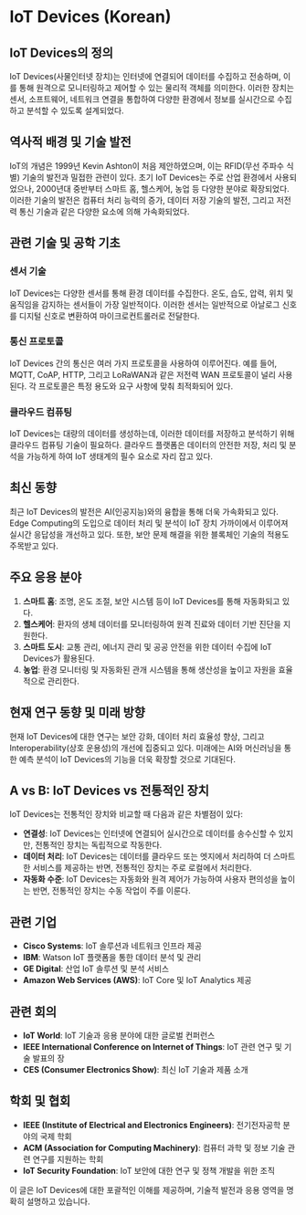 # IoT Devices (Korean)

## IoT Devices의 정의

IoT Devices(사물인터넷 장치)는 인터넷에 연결되어 데이터를 수집하고 전송하며, 이를 통해 원격으로 모니터링하고 제어할 수 있는 물리적 객체를 의미한다. 이러한 장치는 센서, 소프트웨어, 네트워크 연결을 통합하여 다양한 환경에서 정보를 실시간으로 수집하고 분석할 수 있도록 설계되었다.

## 역사적 배경 및 기술 발전

IoT의 개념은 1999년 Kevin Ashton이 처음 제안하였으며, 이는 RFID(무선 주파수 식별) 기술의 발전과 밀접한 관련이 있다. 초기 IoT Devices는 주로 산업 환경에서 사용되었으나, 2000년대 중반부터 스마트 홈, 헬스케어, 농업 등 다양한 분야로 확장되었다. 이러한 기술의 발전은 컴퓨터 처리 능력의 증가, 데이터 저장 기술의 발전, 그리고 저전력 통신 기술과 같은 다양한 요소에 의해 가속화되었다.

## 관련 기술 및 공학 기초

### 센서 기술

IoT Devices는 다양한 센서를 통해 환경 데이터를 수집한다. 온도, 습도, 압력, 위치 및 움직임을 감지하는 센서들이 가장 일반적이다. 이러한 센서는 일반적으로 아날로그 신호를 디지털 신호로 변환하여 마이크로컨트롤러로 전달한다.

### 통신 프로토콜

IoT Devices 간의 통신은 여러 가지 프로토콜을 사용하여 이루어진다. 예를 들어, MQTT, CoAP, HTTP, 그리고 LoRaWAN과 같은 저전력 WAN 프로토콜이 널리 사용된다. 각 프로토콜은 특정 용도와 요구 사항에 맞춰 최적화되어 있다.

### 클라우드 컴퓨팅

IoT Devices는 대량의 데이터를 생성하는데, 이러한 데이터를 저장하고 분석하기 위해 클라우드 컴퓨팅 기술이 필요하다. 클라우드 플랫폼은 데이터의 안전한 저장, 처리 및 분석을 가능하게 하여 IoT 생태계의 필수 요소로 자리 잡고 있다.

## 최신 동향

최근 IoT Devices의 발전은 AI(인공지능)와의 융합을 통해 더욱 가속화되고 있다. Edge Computing의 도입으로 데이터 처리 및 분석이 IoT 장치 가까이에서 이루어져 실시간 응답성을 개선하고 있다. 또한, 보안 문제 해결을 위한 블록체인 기술의 적용도 주목받고 있다.

## 주요 응용 분야

1. **스마트 홈**: 조명, 온도 조절, 보안 시스템 등이 IoT Devices를 통해 자동화되고 있다.
2. **헬스케어**: 환자의 생체 데이터를 모니터링하여 원격 진료와 데이터 기반 진단을 지원한다.
3. **스마트 도시**: 교통 관리, 에너지 관리 및 공공 안전을 위한 데이터 수집에 IoT Devices가 활용된다.
4. **농업**: 환경 모니터링 및 자동화된 관개 시스템을 통해 생산성을 높이고 자원을 효율적으로 관리한다.

## 현재 연구 동향 및 미래 방향

현재 IoT Devices에 대한 연구는 보안 강화, 데이터 처리 효율성 향상, 그리고 Interoperability(상호 운용성)의 개선에 집중되고 있다. 미래에는 AI와 머신러닝을 통한 예측 분석이 IoT Devices의 기능을 더욱 확장할 것으로 기대된다.

## A vs B: IoT Devices vs 전통적인 장치

IoT Devices는 전통적인 장치와 비교할 때 다음과 같은 차별점이 있다:

- **연결성**: IoT Devices는 인터넷에 연결되어 실시간으로 데이터를 송수신할 수 있지만, 전통적인 장치는 독립적으로 작동한다.
- **데이터 처리**: IoT Devices는 데이터를 클라우드 또는 엣지에서 처리하여 더 스마트한 서비스를 제공하는 반면, 전통적인 장치는 주로 로컬에서 처리한다.
- **자동화 수준**: IoT Devices는 자동화와 원격 제어가 가능하여 사용자 편의성을 높이는 반면, 전통적인 장치는 수동 작업이 주를 이룬다.

## 관련 기업

- **Cisco Systems**: IoT 솔루션과 네트워크 인프라 제공
- **IBM**: Watson IoT 플랫폼을 통한 데이터 분석 및 관리
- **GE Digital**: 산업 IoT 솔루션 및 분석 서비스
- **Amazon Web Services (AWS)**: IoT Core 및 IoT Analytics 제공

## 관련 회의

- **IoT World**: IoT 기술과 응용 분야에 대한 글로벌 컨퍼런스
- **IEEE International Conference on Internet of Things**: IoT 관련 연구 및 기술 발표의 장
- **CES (Consumer Electronics Show)**: 최신 IoT 기술과 제품 소개

## 학회 및 협회

- **IEEE (Institute of Electrical and Electronics Engineers)**: 전기전자공학 분야의 국제 학회
- **ACM (Association for Computing Machinery)**: 컴퓨터 과학 및 정보 기술 관련 연구를 지원하는 학회
- **IoT Security Foundation**: IoT 보안에 대한 연구 및 정책 개발을 위한 조직

이 글은 IoT Devices에 대한 포괄적인 이해를 제공하며, 기술적 발전과 응용 영역을 명확히 설명하고 있습니다.